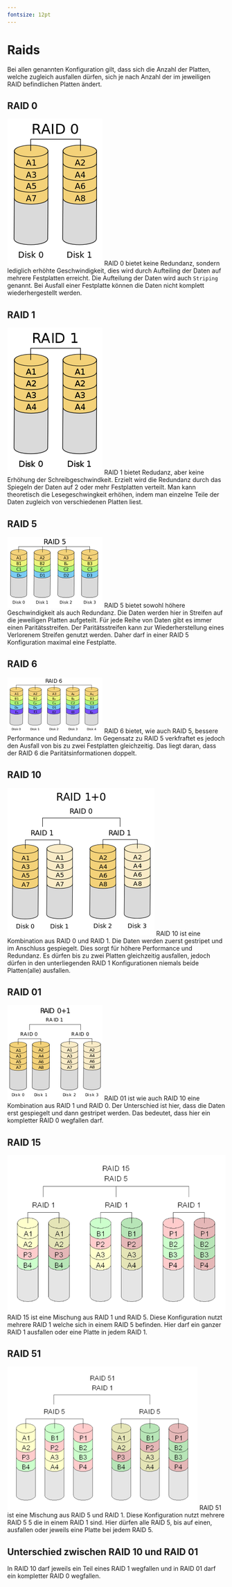 ```yaml
---
fontsize: 12pt
---
```


# Raids

Bei allen genannten Konfiguration gilt, dass sich die Anzahl der Platten, welche zugleich ausfallen dürfen, sich je nach Anzahl der im jeweiligen RAID befindlichen Platten ändert. 

## RAID 0

![raid0](raid0.png)
RAID 0 bietet keine Redundanz, sondern lediglich erhöhte Geschwindigkeit, dies wird durch Aufteiling der Daten auf mehrere Festplatten erreicht. Die Aufteilung der Daten wird auch `Striping` genannt. Bei Ausfall einer Festplatte können die Daten nicht komplett wiederhergestellt werden.

## RAID 1

![raid1](raid1.png)
RAID 1 bietet Redudanz, aber keine Erhöhung der Schreibgeschwindkeit. Erzielt wird die Redundanz durch das Spiegeln der Daten auf 2 oder mehr Festplatten verteilt. Man kann theoretisch die Lesegeschwingkeit erhöhen, indem man einzelne Teile der Daten zugleich von verschiedenen Platten liest.

## RAID 5

![raid5](raid5.png)
RAID 5 bietet sowohl höhere Geschwindigkeit als auch Redundanz. Die Daten werden hier in Streifen auf die jeweiligen Platten aufgeteilt. Für jede Reihe von Daten gibt es immer einen Paritätsstreifen. Der Paritätsstreifen kann zur Wiederherstellung eines Verlorenem Streifen genutzt werden. Daher darf in einer RAID 5 Konfiguration maximal eine Festplatte.

## RAID 6

![raid6](raid6.png)
RAID 6 bietet, wie auch RAID 5, bessere Performance und Redundanz. Im Gegensatz zu RAID 5 verkfraftet es jedoch den Ausfall von bis zu zwei Festplatten gleichzeitig. Das liegt daran, dass der RAID 6 die Paritätsinformationen doppelt.

## RAID 10

![raid10](raid10.png) 
RAID 10 ist eine Kombination aus RAID 0 und RAID 1. Die Daten werden zuerst gestripet und im Anschluss gespiegelt. Dies sorgt für höhere Performance und Redundanz. Es dürfen bis zu zwei Platten gleichzeitig ausfallen, jedoch dürfen in den unterliegenden RAID 1 Konfigurationen niemals beide Platten(alle) ausfallen.

## RAID 01

![raid01](raid01.png)
RAID 01 ist wie auch RAID 10 eine Kombination aus RAID 1 und RAID 0. Der Unterschied ist hier, dass die Daten erst gespiegelt und dann gestripet werden. Das bedeutet, dass hier ein kompletter RAID 0 wegfallen darf.

## RAID 15

![raid15](raid15.png)
RAID 15 ist eine Mischung aus RAID 1 und RAID 5. Diese Konfiguration nutzt mehrere RAID 1 welche sich in einem RAID 5 befinden. Hier darf ein ganzer RAID 1 ausfallen oder eine Platte in jedem RAID 1.

## RAID 51

![raid51](raid51.png)
RAID 51 ist eine Mischung aus RAID 5 und RAID 1. Diese Konfiguration nutzt mehrere RAID 5 5 die in einem RAID 1 sind. Hier dürfen alle RAID 5, bis auf einen, ausfallen oder jeweils eine Platte bei jedem RAID 5.

<!--
## Erklärung Parität

Datenblöcke 110 101 001

XOR(110, 101, 001) = 010

Wegfall von 2(101)

XOR(110,010,001) = 101
-->

## Unterschied zwischen RAID 10 und RAID 01

In RAID 10 darf jeweils ein Teil eines RAID 1 wegfallen und in RAID 01 darf ein kompletter RAID 0 wegfallen.

<!--
## Zwei Prüfungsaufgaben

TODO
-->
